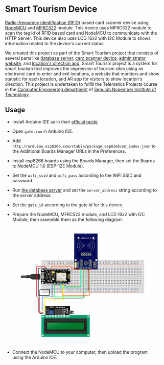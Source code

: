 # Smart Tourism Device

[Radio-frequency identification (RFID)](https://en.wikipedia.org/wiki/Radio-frequency_identification) based card scanner device using [NodeMCU](https://www.nodemcu.com/index_en.html) and [MFRC522](https://www.nxp.com/products/rfid-nfc/nfc-hf/nfc-readers/standard-performance-mifare-and-ntag-frontend:MFRC52202HN1) module.
This device uses MFRC522 module to scan the tag id of RFID based card and NodeMCU to communicate with the HTTP Server.
This device also uses LCD 16x2 with I2C Module to shows information related to the device's current status.

We created this project as part of the Smart Tourism project that consists of several parts like [database server](https://github.com/threeal/smart-tourism-server), [card scanner device](https://github.com/threeal/smart-tourism-device), [administrator website](https://github.com/threeal/smart-tourism-web), and [location's direction app](https://github.com/threeal/smart-tourism-app).
Smart Tourism project is a system for smart tourism that improves the impression of tourism sites using an electronic card to enter and exit locations, a website that monitors and show statistic for each location, and AR app for visitors to show location's direction.
This project is undertaken to fulfill the Telematics Projects course in the [Computer Engineering department](https://www.its.ac.id/study-at-its/faculties-and-departments/faculty-electrical-technology/computer-engineering/) of [Sepuluh Nopember Institute of Technology](https://www.its.ac.id/).

## Usage

- Install Arduino IDE as in their [official guide](https://www.arduino.cc/en/Guide/).
- Open `gate.ino` in Arduino IDE.
- Add `http://arduino.esp8266.com/stable/package_esp8266com_index.json` to the Additional Boards Manager URLs in the Preferences.
- Install esp8266 boards using the Boards Manager, then set the Boards to NodeMCU 1.0 (ESP-12E Module).
- Set the `wifi_ssid` and `wifi_pass` according to the WiFi SSID and password.
- Run [the database server](https://github.com/iruz17/project-telematika) and set the `server_address` string according to the server address.
- Set the `gate_id` according to the gate id for this device.
- Prepare the NodeMCU, MFRC522 module, and LCD 16x2 with I2C Module, then assemble them as the following diagram:

  ![Wiring diagram](./diagram.png)

- Connect the NodeMCU to your computer, then upload the program using the Arduino IDE.
